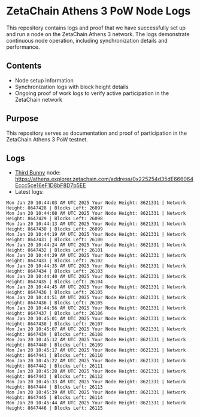 # ZetaChain Athens 3 PoW Node Logs
This repository contains logs and proof that we have successfully set up and run a node on the ZetaChain Athens 3 network. The logs demonstrate continuous node operation, including synchronization details and performance.

## Contents
- Node setup information
- Synchronization logs with block height details
- Ongoing proof of work logs to verify active participation in the ZetaChain network

## Purpose
This repository serves as documentation and proof of participation in the ZetaChain Athens 3 PoW testnet.

## Logs

- [Third Bunny](https://thirdbunny.xyz/) node: https://athens.explorer.zetachain.com/address/0x225254d35dE666064Eccc5ce16eF1D8bF8D7b5EE
- Latest logs:
```
Mon Jan 20 10:44:03 AM UTC 2025 Your Node Height: 8621331 | Network Height: 8647428 | Blocks Left: 26097
Mon Jan 20 10:44:08 AM UTC 2025 Your Node Height: 8621331 | Network Height: 8647429 | Blocks Left: 26098
Mon Jan 20 10:44:13 AM UTC 2025 Your Node Height: 8621331 | Network Height: 8647430 | Blocks Left: 26099
Mon Jan 20 10:44:19 AM UTC 2025 Your Node Height: 8621331 | Network Height: 8647431 | Blocks Left: 26100
Mon Jan 20 10:44:24 AM UTC 2025 Your Node Height: 8621331 | Network Height: 8647432 | Blocks Left: 26101
Mon Jan 20 10:44:29 AM UTC 2025 Your Node Height: 8621331 | Network Height: 8647433 | Blocks Left: 26102
Mon Jan 20 10:44:35 AM UTC 2025 Your Node Height: 8621331 | Network Height: 8647434 | Blocks Left: 26103
Mon Jan 20 10:44:40 AM UTC 2025 Your Node Height: 8621331 | Network Height: 8647435 | Blocks Left: 26104
Mon Jan 20 10:44:45 AM UTC 2025 Your Node Height: 8621331 | Network Height: 8647436 | Blocks Left: 26105
Mon Jan 20 10:44:51 AM UTC 2025 Your Node Height: 8621331 | Network Height: 8647436 | Blocks Left: 26105
Mon Jan 20 10:44:56 AM UTC 2025 Your Node Height: 8621331 | Network Height: 8647437 | Blocks Left: 26106
Mon Jan 20 10:45:01 AM UTC 2025 Your Node Height: 8621331 | Network Height: 8647438 | Blocks Left: 26107
Mon Jan 20 10:45:07 AM UTC 2025 Your Node Height: 8621331 | Network Height: 8647439 | Blocks Left: 26108
Mon Jan 20 10:45:12 AM UTC 2025 Your Node Height: 8621331 | Network Height: 8647440 | Blocks Left: 26109
Mon Jan 20 10:45:17 AM UTC 2025 Your Node Height: 8621331 | Network Height: 8647441 | Blocks Left: 26110
Mon Jan 20 10:45:22 AM UTC 2025 Your Node Height: 8621331 | Network Height: 8647442 | Blocks Left: 26111
Mon Jan 20 10:45:28 AM UTC 2025 Your Node Height: 8621331 | Network Height: 8647443 | Blocks Left: 26112
Mon Jan 20 10:45:33 AM UTC 2025 Your Node Height: 8621331 | Network Height: 8647444 | Blocks Left: 26113
Mon Jan 20 10:45:39 AM UTC 2025 Your Node Height: 8621331 | Network Height: 8647445 | Blocks Left: 26114
Mon Jan 20 10:45:44 AM UTC 2025 Your Node Height: 8621331 | Network Height: 8647446 | Blocks Left: 26115
```

